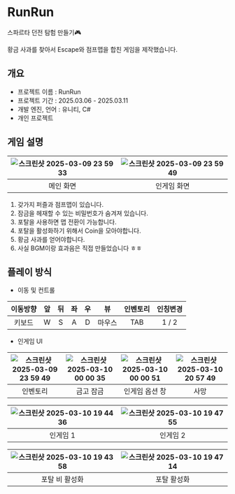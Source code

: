 # RunRun
 
스파르타 던전 탐험 만들기🎮

황금 사과를 찾아서 Escape와 점프맵을 합친 게임을 제작했습니다.


## 개요

* 프로젝트 이름 : RunRun
* 프로젝트 기간 : 2025.03.06 - 2025.03.11
* 개발 엔진, 언어 : 유니티, C#
* 개인 프로젝트



## 게임 설명

|![스크린샷 2025-03-09 23 59 33](https://github.com/user-attachments/assets/4c74f265-d5b8-49e3-a2da-c4ce71ce84a2)|![스크린샷 2025-03-09 23 59 49](https://github.com/user-attachments/assets/c5d9a828-6506-42b9-b3a0-937087ff723d)|
|:---:|:---:|
|메인 화면|인게임 화면|

1. 갖가지 퍼즐과 점프맵이 있습니다.
2. 잠금을 헤재할 수 있는 비밀번호가 숨겨져 있습니다.
3. 포탈을 사용하면 맵 전환이 가능합니다.
4. 포탈을 활성화하기 위해서 Coin을 모아야합니다.
5. 황금 사과를 얻어야합니다.
6. 사실 BGM이랑 효과음은 직접 만들었습니다 ㅎㅎ


## 플레이 방식

* 이동 및 컨트롤

|이동방향|앞|뒤|좌|우|뷰|인벤토리|인칭변경|
|:---:|:---:|:---:|:---:|:---:|:---:|:---:|:---:|
|키보드|W|S|A|D|마우스|TAB|1 / 2|

* 인게임 UI

|![스크린샷 2025-03-09 23 59 49](https://github.com/user-attachments/assets/6b665b64-afc7-4e36-9027-129e4f9212d8)|![스크린샷 2025-03-10 00 00 35](https://github.com/user-attachments/assets/53079c6a-0a03-4459-8490-2d568e27d2d0)|![스크린샷 2025-03-10 00 00 51](https://github.com/user-attachments/assets/10c86f89-055d-41fd-b015-b1d61be46f20)|![스크린샷 2025-03-10 20 57 49](https://github.com/user-attachments/assets/981ed28f-08ff-4568-b14a-e2ccbe3deb2c)|
|:---:|:---:|:---:|:---:|
|인벤토리|금고 잠금|인게임 옵션 창|사망|

|![스크린샷 2025-03-10 19 44 36](https://github.com/user-attachments/assets/7c29804a-ccd4-43a0-bbc1-1c13d5858963)|![스크린샷 2025-03-10 19 47 55](https://github.com/user-attachments/assets/c60eb41a-1026-47d0-8680-61899735786f)|
|:---:|:---:|
|인게임 1|인게임 2|

|![스크린샷 2025-03-10 19 43 58](https://github.com/user-attachments/assets/cbd747c2-24d9-49ba-bdf9-51764a7e48f2)|![스크린샷 2025-03-10 19 47 14](https://github.com/user-attachments/assets/68ca6ccd-daa8-4d6e-afc2-a28e10247435)|
|:---:|:---:|
|포탈 비 활성화|포탈 활성화|
